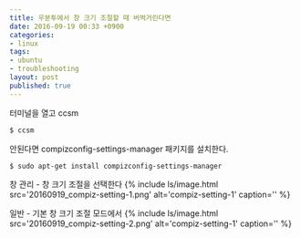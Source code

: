 ```yaml
---
title: 우분투에서 창 크기 조절할 때 버벅거린다면
date: 2016-09-19 00:33 +0900
categories:
- linux
tags:
- ubuntu
- troubleshooting
layout: post
published: true
---
```


터미널을 열고 ccsm

```bash
$ ccsm
```

안된다면 compizconfig-settings-manager 패키지를 설치한다.

```bash
$ sudo apt-get install compizconfig-settings-manager
```

창 관리 - 창 크기 조절을 선택한다
{% include ls/image.html
   src='20160919_compiz-setting-1.png'
   alt='compiz-setting-1'
   caption='' %}


일반 - 기본 창 크기 조절 모드에서 
{% include ls/image.html
   src='20160919_compiz-setting-2.png'
   alt='compiz-setting-1'
   caption='' %}
